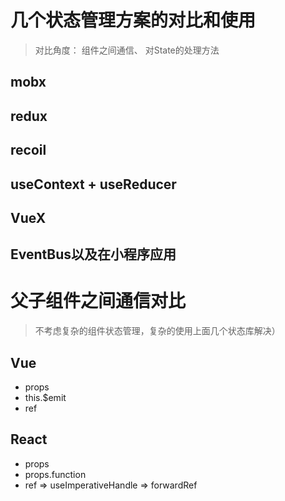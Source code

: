 # 几个状态管理方案的对比和使用
> 对比角度： 组件之间通信、 对State的处理方法

## mobx

## redux

## recoil

## useContext + useReducer

## VueX

## EventBus以及在小程序应用

# 父子组件之间通信对比
 > 不考虑复杂的组件状态管理，复杂的使用上面几个状态库解决）

## Vue
- props
- this.$emit
- ref

## React
- props
- props.function
- ref => useImperativeHandle => forwardRef